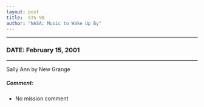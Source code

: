 ```yaml
---
layout: post
title:  STS-98
author: "NASA: Music to Wake Up By"
---
```


----
### DATE: February 15, 2001
----
Sally Ann by New Grange

##### Comment:
* No mission comment

